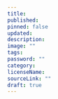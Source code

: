 ```yaml
---
title:
published:
pinned: false
updated:
description:
image: ""
tags:
password: ""
category:
licenseName:
sourceLink: ""
draft: true
---
```

